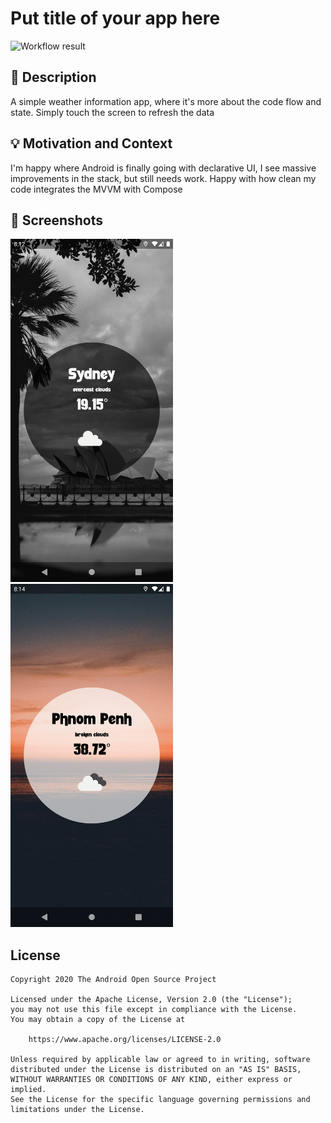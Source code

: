 # Put title of your app here

<!--- Replace <OWNER> with your Github Username and <REPOSITORY> with the name of your repository. -->
<!--- You can find both of these in the url bar when you open your repository in github. -->
![Workflow result](https://github.com/natieklopper/compose-weatherbee/workflows/Check/badge.svg)


## :scroll: Description
<!--- Describe your app in one or two sentences -->
A simple weather information app, where it's more about the code flow and state.
Simply touch the screen to refresh the data

## :bulb: Motivation and Context
<!--- Optionally point readers to interesting parts of your submission. -->
<!--- What are you especially proud of? -->
I'm happy where Android is finally going with declarative UI,
I see massive improvements in the stack, but still needs work.
Happy with how clean my code integrates the MVVM with Compose


## :camera_flash: Screenshots
<!-- You can add more screenshots here if you like -->
<img src="/results/screenshot_1.png" width="260">&emsp;<img src="/results/screenshot_2.png" width="260">

## License
```
Copyright 2020 The Android Open Source Project

Licensed under the Apache License, Version 2.0 (the "License");
you may not use this file except in compliance with the License.
You may obtain a copy of the License at

    https://www.apache.org/licenses/LICENSE-2.0

Unless required by applicable law or agreed to in writing, software
distributed under the License is distributed on an "AS IS" BASIS,
WITHOUT WARRANTIES OR CONDITIONS OF ANY KIND, either express or implied.
See the License for the specific language governing permissions and
limitations under the License.
```